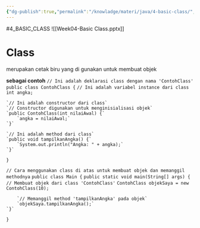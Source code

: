 ```yaml
---
{"dg-publish":true,"permalink":"/knowladge/materi/java/4-basic-class/","dgPassFrontmatter":true,"noteIcon":"","created":"2024-06-15T12:09:05.391+07:00","updated":"2024-07-02T08:46:42.253+07:00"}
---
```


#4_BASIC_CLASS 
![[Week04-Basic Class.pptx]]
# Class 
merupakan cetak biru yang di gunakan untuk membuat objek

**sebagai contoh**
`// Ini adalah deklarasi class dengan nama 'ContohClass'`
`public class ContohClass {`
    `// Ini adalah variabel instance dari class`
    `int angka;`

    `// Ini adalah constructor dari class`
    `// Constructor digunakan untuk menginisialisasi objek`
    `public ContohClass(int nilaiAwal) {`
        `angka = nilaiAwal;`
    `}`

    `// Ini adalah method dari class`
    `public void tampilkanAngka() {`
        `System.out.println("Angka: " + angka);`
    `}`
`}`

`// Cara menggunakan class di atas untuk membuat objek dan memanggil methodnya`
`public class Main {`
    `public static void main(String[] args) {`
        `// Membuat objek dari class 'ContohClass'`
        `ContohClass objekSaya = new ContohClass(10);`

        `// Memanggil method 'tampilkanAngka' pada objek`
        `objekSaya.tampilkanAngka();`
    `}`
`}`
```